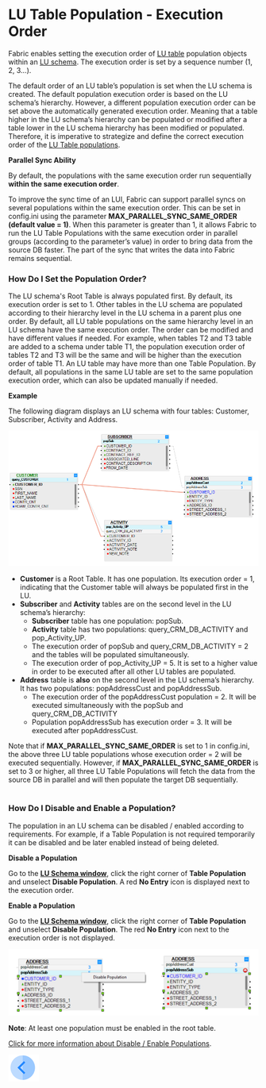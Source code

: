 # LU Table Population - Execution Order

Fabric enables setting the execution order of [LU table](/articles/06_LU_tables/01_LU_tables_overview.md) population objects within an [LU schema](/articles/03_logical_units/03_LU_schema_window.md). The execution order is set by a sequence number (1, 2, 3…).

The default order of an LU table’s population is set when the LU schema is created. The default population execution order is based on the LU schema’s hierarchy. However, a different population execution order can be set above the automatically generated execution order. Meaning that a table higher in the LU schema’s hierarchy can be populated or modified after a table lower in the LU schema hierarchy has been modified or populated. Therefore, it is imperative to strategize and define the correct execution order of the [LU Table populations](/articles/07_table_population/01_table_population_overview.md).

**Parallel Sync Ability**

By default, the populations with the same execution order run sequentially **within the same execution order**.

To improve the sync time of an LUI, Fabric can support parallel syncs on several populations within the same execution order. This can be set in config.ini using the parameter **MAX_PARALLEL_SYNC_SAME_ORDER (default value = 1)**. When this parameter is greater than 1, it allows Fabric to run the LU Table Populations with the same execution order in parallel groups (according to the parameter’s value) in order to bring data from the source DB faster. The part of the sync that writes the data into Fabric remains sequential.

### How Do I Set the Population Order?

The LU schema's Root Table is always populated first. By default, its execution order is set to 1. Other tables in the LU schema are populated according to their hierarchy level in the LU schema in a parent plus one order.
By default, all LU table populations on the same hierarchy level in an LU schema have the same execution order. The order can be modified and have different values if needed. For example, when tables T2 and T3 table are added to a schema under table T1, the population execution order of tables T2 and T3 will be the same and will be higher than the execution order of table T1.
An LU table may have more than one Table Population. By default, all populations in the same LU table are set to the same population execution order, which can also be updated manually if needed. 

**Example**

The following diagram displays an LU schema with four tables: Customer, Subscriber, Activity and Address.


![image](/articles/07_table_population/images/07_13_01_screen.png)

*	**Customer** is a Root Table. It has one population. Its execution order = 1, indicating that the Customer table will always be populated first in the LU.
*	**Subscriber** and **Activity** tables are on the second level in the LU schema’s hierarchy: 
    *	**Subscriber** table has one population: popSub. 
    *	**Activity** table has two populations: query_CRM_DB_ACTIVITY and pop_Activity_UP. 
    *	The execution order of popSub and query_CRM_DB_ACTIVITY = 2 and the tables will be populated simultaneously.
    *	The execution order of pop_Activity_UP = 5. It is set to a higher value in order to be executed after all other LU tables are populated.
*	**Address** table is **also** on the second level in the LU schema’s hierarchy. It has two populations: popAddressCust and popAddressSub. 
    *	The execution order of the popAddressCust population = 2. It will be executed simultaneously with the popSub and query_CRM_DB_ACTIVITY
    *	Population popAddressSub has execution order = 3. It will be executed after popAddressCust.

Note that if **MAX_PARALLEL_SYNC_SAME_ORDER** is set to 1 in config.ini, the above three LU table populations whose execution order = 2 will be executed sequentially. However, if **MAX_PARALLEL_SYNC_SAME_ORDER** is set to 3 or higher, all three LU Table Populations will fetch the data from the source DB in parallel and will then populate the target DB sequentially.  
 
### How Do I Disable and Enable a Population? 
The population in an LU schema can be disabled / enabled according to requirements. For example, if a Table Population is not required temporarily it can be disabled and be later enabled instead of being deleted. 

**Disable a Population**

Go to the [**LU Schema window**](/articles/03_logical_units/03_LU_schema_window.md),  click the right corner of **Table Population** and unselect **Disable Population**. A red **No Entry** icon is displayed next to the execution order.

**Enable a Population**

Go to the [**LU Schema window**](/articles/03_logical_units/03_LU_schema_window.md), click the right corner of **Table Population** and unselect **Disable Population**. The red **No Entry** icon next to the execution order is not displayed.

![image](/articles/07_table_population/images/07_13_02_screen2.png)

**Note**: At least one population must be enabled in the root table.

[Click for more information about Disable / Enable Populations](/articles/03_logical_units/13_disable_enable_populations_in_schema.md).

[![Previous](/articles/images/Previous.png)](/articles/07_table_population/12_table_population_diagram_outline.md)
